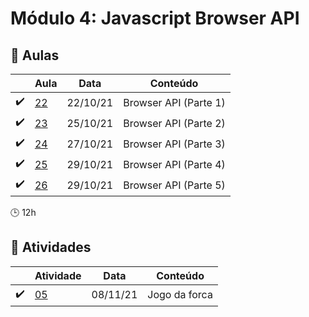 # Módulo 4: Javascript Browser API

## :blue_book: Aulas

|                    | Aula                | Data     | Conteúdo              |
| ------------------ | ------------------- | -------- | --------------------- |
| :heavy_check_mark: | [22](aulas/aula_22) | 22/10/21 | Browser API (Parte 1) |
| :heavy_check_mark: | [23](aulas/aula_23) | 25/10/21 | Browser API (Parte 2) |
| :heavy_check_mark: | [24](aulas/aula_24) | 27/10/21 | Browser API (Parte 3) |
| :heavy_check_mark: | [25](aulas/aula_25) | 29/10/21 | Browser API (Parte 4) |
| :heavy_check_mark: | [26](aulas/aula_26) | 29/10/21 | Browser API (Parte 5) |

:clock3: 12h

## :pencil: Atividades

|                    | Atividade                     | Data     | Conteúdo      |
| ------------------ | ----------------------------- | -------- | ------------- |
| :heavy_check_mark: | [05](atividades/atividade_05) | 08/11/21 | Jogo da forca |
